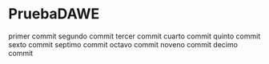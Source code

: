 # PruebaDAWE
primer commit
segundo commit
tercer commit
cuarto commit
quinto commit
sexto commit
septimo commit
octavo commit
noveno commit
decimo commit
